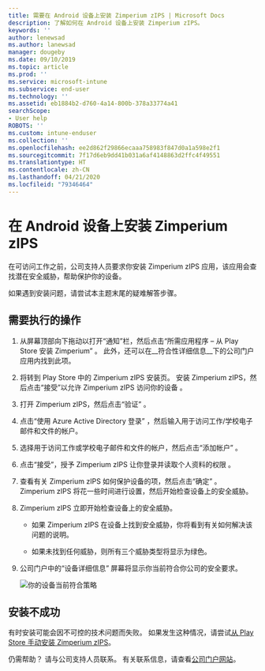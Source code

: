 ```yaml
---
title: 需要在 Android 设备上安装 Zimperium zIPS | Microsoft Docs
description: 了解如何在 Android 设备上安装 Zimperium zIPS。
keywords: ''
author: lenewsad
ms.author: lanewsad
manager: dougeby
ms.date: 09/10/2019
ms.topic: article
ms.prod: ''
ms.service: microsoft-intune
ms.subservice: end-user
ms.technology: ''
ms.assetid: eb1884b2-d760-4a14-800b-378a33774a41
searchScope:
- User help
ROBOTS: ''
ms.custom: intune-enduser
ms.collection: ''
ms.openlocfilehash: ee2d862f29866ecaaa758983f847d0a1a598e2f1
ms.sourcegitcommit: 7f17d6eb9dd41b031a6af4148863d2ffc4f49551
ms.translationtype: HT
ms.contentlocale: zh-CN
ms.lasthandoff: 04/21/2020
ms.locfileid: "79346464"
---
```

# <a name="install-zimperium-zips-on-your-android-device"></a>在 Android 设备上安装 Zimperium zIPS

在可访问工作之前，公司支持人员要求你安装 Zimperium zIPS 应用，该应用会查找潜在安全威胁，帮助保护你的设备。

如果遇到安装问题，请尝试本主题末尾的疑难解答步骤。

## <a name="what-you-need-to-do"></a>需要执行的操作

1. 从屏幕顶部向下拖动以打开“通知”栏，然后点击“所需应用程序 – 从 Play Store 安装 Zimperium”  。 此外，还可以在__符合性详细信息__下的公司门户应用内找到此项。

2. 将转到 Play Store 中的 Zimperium zIPS 安装页。 安装 Zimperium zIPS，然后点击“接受”以允许 Zimperium zIPS 访问你的设备  。

3. 打开 Zimperium zIPS，然后点击“验证”  。

4. 点击“使用 Azure Active Directory 登录”  ，然后输入用于访问工作/学校电子邮件和文件的帐户。

5. 选择用于访问工作或学校电子邮件和文件的帐户，然后点击“添加帐户”  。

6. 点击“接受”，授予 Zimperium zIPS 让你登录并读取个人资料的权限  。

7. 查看有关 Zimperium zIPS 如何保护设备的项，然后点击“确定”  。 Zimperium zIPS 将花一些时间进行设置，然后开始检查设备上的安全威胁。

8. Zimperium zIPS 立即开始检查设备上的安全威胁。

   * 如果 Zimperium zIPS 在设备上找到安全威胁，你将看到有关如何解决该问题的说明。

   * 如果未找到任何威胁，则所有三个威胁类型将显示为绿色。

11. 公司门户中的“设备详细信息”  屏幕将显示你当前符合你公司的安全要求。

    ![你的设备当前符合策略](./media/mtd-device-now-compliant-android.png)

## <a name="if-the-installation-doesnt-work"></a>安装不成功

有时安装可能会因不可控的技术问题而失败。 如果发生这种情况，请尝试[从 Play Store 手动安装 Zimperium zIPS](https://play.google.com/store/apps/details?id=com.zimperium.zips)。

仍需帮助？ 请与公司支持人员联系。 有关联系信息，请查看[公司门户网站](https://go.microsoft.com/fwlink/?linkid=2010980)。
